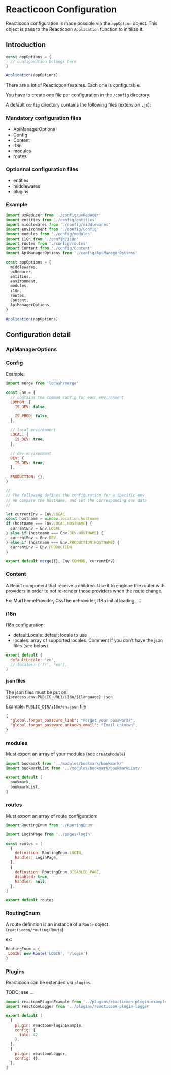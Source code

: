 # Reacticoon Configuration

Reacticoon configuration is made possible via the `appOption` object.
This object is pass to the Reacticoon `Application` function to initilize it.

## Introduction

```javascript
const appOptions = {
  // configuration belongs here
}

Application(appOptions)
```

There are a lot of Reacticoon features. Each one is configurable.

You have to create one file per configuration in the `/config` directory.

A default `config` directory contains the following files (extension `.js`):

### Mandatory configuration files

- ApiManagerOptions
- Config
- Content
- i18n
- modules
- routes

### Optionnal configuration files

- entities
- middlewares
- plugins

### Example

```javascript
import uxReducer from './config/uxReducer'
import entities from './config/entities'
import middlewares from './config/middlewares'
import environment from './config/Config'
import modules from './config/modules'
import i18n from './config/i18n'
import routes from './config/routes'
import Content from './config/Content'
import ApiManagerOptions from './config/ApiManagerOptions'

const appOptions = {
  middlewares,
  uxReducer,
  entities,
  environment,
  modules,
  i18n,
  routes,
  Content,
  ApiManagerOptions,
}

Application(appOptions)
```

## Configuration detail

### ApiManagerOptions



### Config

Example:

```javascript
import merge from 'lodash/merge'

const Env = {
  // contains the common config for each environment
  COMMON: {
    IS_DEV: false,

    IS_PROD: false,
  },

  // local environment
  LOCAL: {
    IS_DEV: true,
  },

  // dev environment
  DEV: {
    IS_DEV: true,
  },

  PRODUCTION: {},
}

//
// The following defines the configuration for a specific env
// We compare the hostname, and set the corresponding env data
//

let currentEnv = Env.LOCAL
const hostname = window.location.hostname
if (hostname === Env.LOCAL.HOSTNAME) {
  currentEnv = Env.LOCAL
} else if (hostname === Env.DEV.HOSTNAME) {
  currentEnv = Env.DEV
} else if (hostname === Env.PRODUCTION.HOSTNAME) {
  currentEnv = Env.PRODUCTION
}

export default merge({}, Env.COMMON, currentEnv)
```

### Content

A React component that receive a children.
Use it to englobe the router with providers in order to not re-render those providers when the route change.

Ex: MuiThemeProvider, CssThemeProvider, I18n initial loading, ...

### i18n

I18n configuration:

- defaultLocale: default locale to use
- locales: array of supported locales. Comment if you don't have the json files (see below)


```javascript
export default {
  defaultLocale: 'en',
  // locales: ['fr', 'en'],
}
```

#### json files

The json files must be put on: `${process.env.PUBLIC_URL}/i18n/${language}.json`

Example: `PUBLIC_DIR/i18n/en.json` file

```json
{
  "global.forgot_passowrd_link": "Forgot your password?",
  "global.forgot_password.unknown_email": "Email unknown",
}
```

### modules

Must export an array of your modules (see `createModule`)

```javascript
import bookmark from '../modules/bookmark/bookmark/'
import bookmarkList from '../modules/bookmark/bookmarkList/'

export default [
  bookmark,
  bookmarkList,
]
```

### routes

Must export an array of route configuration:

```javascript
import RoutingEnum from './RoutingEnum'

import LoginPage from '../pages/login'

const routes = [
  {
    definition: RoutingEnum.LOGIN,
    handler: LoginPage,
  },
  {
    definition: RoutingEnum.DISABLED_PAGE,
    disabled: true,
    handler: null,
  },
]

export default routes

```

### RoutingEnum

A route definition is an instance of a `Route` object (`reacticoon/routing/Route`)

ex:

```javascript
RoutingEnum = {
 LOGIN: new Route('LOGIN', '/login')
}
```

### Plugins

Reacticoon can be extended via `plugins`.

TODO: see ...

```javascript
import reactoonPluginExample from '../plugins/reacticoon-plugin-example'
import reactoonLogger from '../plugins/reacticoon-plugin-logger'

export default [
  {
    plugin: reactoonPluginExample,
    config: {
      toto: 42
    },
  },
  {
    plugin: reactoonLogger,
    config: {},
  },
]
```
